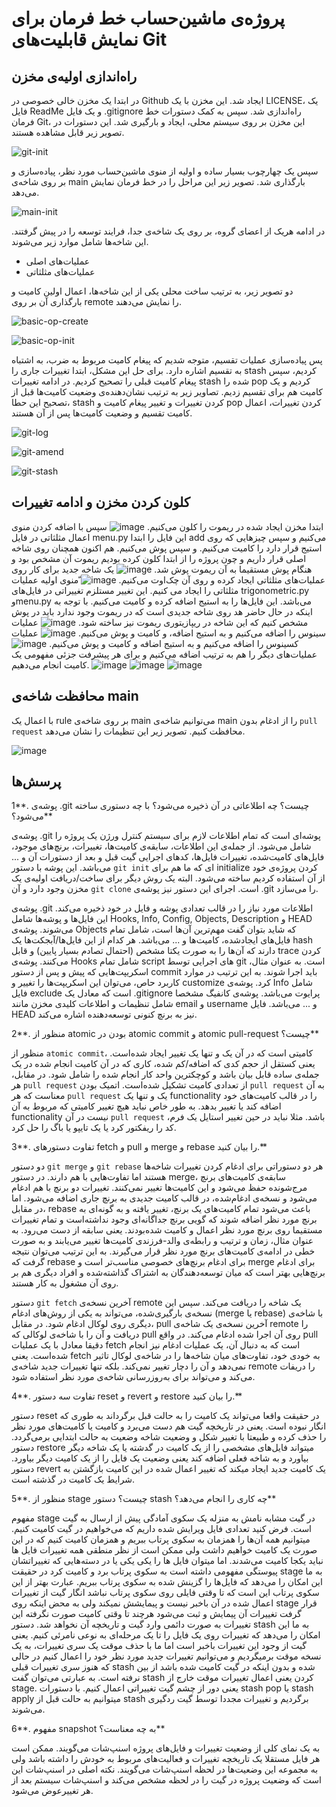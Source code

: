# پروژه‌ی ماشین‌حساب خط فرمان برای نمایش قابلیت‌های Git

## راه‌اندازی اولیه‌ی مخزن
در ابتدا یک مخزن خالی خصوصی در Github ایجاد شد. این مخزن با یک LICENSE، یک فایل ReadMe و یک فایل .gitignore راه‌اندازی شد. سپس به کمک دستورات خط فرمان Git، این مخزن بر روی سیستم محلی، ایجاد و بارگیری شد. این دستورات در تصویر زیر قابل مشاهده هستند.

![git-init](https://github.com/MahtaFetrat/CMD-Calculator-for-Git/assets/62302965/dcc5b4f5-c85f-4a3a-81ec-309d401604fc)

سپس یک چهارچوب بسیار ساده و اولیه از منوی ماشین‌حساب مورد نظر، پیاده‌سازی و بر روی شاخه‌ی main بارگذاری شد. تصویر زیر این مراحل را در خط فرمان نمایش می‌دهد.

![main-init](https://github.com/MahtaFetrat/CMD-Calculator-for-Git/assets/62302965/6d14d1f7-ddb2-4820-ae04-ed34e4eff202)

در ادامه هریک از اعضای گروه، بر روی یک شاخه‌ی جدا، فرایند توسعه را در پیش گرفتند. این شاخه‌ها شامل موارد زیر می‌شوند.
- عملیات‌های اصلی
- عملیات‌های مثلثاتی

دو تصویر زیر، به ترتیب ساخت محلی یکی از این شاخه‌ها، اعمال اولین کامیت و بارگذاری آن بر روی remote را نمایش می‌دهند.

![basic-op-create](https://github.com/MahtaFetrat/CMD-Calculator-for-Git/assets/62302965/02216c23-5886-4ca5-aa81-6a19f5303578)

![basic-op-init](https://github.com/MahtaFetrat/CMD-Calculator-for-Git/assets/62302965/1a65af05-556f-455f-8260-8b0f18787747)


پس پیاده‌سازی عملیات تقسیم، متوجه شدیم که پیغام کامیت مربوط به ضرب، به اشتباه به تقسیم اشاره دارد. برای حل این مشکل، ابتدا تغییرات جاری را stash کردیم، سپس پیغام کامیت قبلی را تصحیح کردیم. در ادامه تغییرات stash شده را pop کردیم و یک کامیت هم برای تقسیم زدیم. تصاویر زیر به ترتیب نشان‌دهنده‌ی وضعیت کامیت‌ها قبل از تصحیح این حطا، stash کردن تغییرات و تغییر پیغام کامیت و pop کردن تغییرات، اعمال کامیت تقسیم و وضعیت کامیت‌ها پس از آن هستند.

![git-log](https://github.com/MahtaFetrat/CMD-Calculator-for-Git/assets/62302965/8c6aae19-664f-4f54-8c7a-ebce5526a854)

![git-amend](https://github.com/MahtaFetrat/CMD-Calculator-for-Git/assets/62302965/5ccc6237-8270-4c80-b835-9ff138614b04)

![git-stash](https://github.com/MahtaFetrat/CMD-Calculator-for-Git/assets/62302965/c6a18d53-9e3e-48ff-adab-bc16ce2d446c)

## کلون کردن مخزن و ادامه تغییرات
ابتدا مخزن ایجاد شده در ریموت را کلون می‌کنیم.
![image](https://github.com/MahtaFetrat/CMD-Calculator-for-Git/assets/24840082/3fde060c-97f8-4640-8eb8-d76562fe836a)
سپس با اضافه کردن منوی اعمال مثلثاتی در فایل menu.py این فایل را ابتدا add می‌کنیم و سپس چیزهایی که روی استیج قرار دارد را کامیت می‌کنیم. و سپس پوش می‌کنیم. هم اکنون همچنان روی شاخه اصلی قرار داریم و چون پروژه را از ابتدا کلون کرده بودیم ریموت آن مشخص بود و هنگام پوش مستقیما به آن ریموت پوش شد.
![image](https://github.com/MahtaFetrat/CMD-Calculator-for-Git/assets/24840082/88472951-68cd-4e7c-9af9-31ecd05a6f53)
یک شاخه جدید برای کار روی عملیات‌های مثلثاتی ایجاد کرده و روی آن چک‌اوت می‌کنیم.
![image](https://github.com/MahtaFetrat/CMD-Calculator-for-Git/assets/24840082/fdff2633-1ca1-42e0-ae80-f0eebe9ffabf)
ّمنوی اولیه عملیات مثلثاتی را ایجاد می کنیم. این تغییر مستلزم تغییراتی در فایل‌های trigonometric.py وmenu.py می‌باشد. این فایل‌ها را به استیج اضافه کرده و کامیت می‌کنیم. با توجه به اینکه در حال حاضر هد روی شاخه جدیدی است که در ریموت وجود ندارد باید در پوش مشخص کنیم که این شاخه در ریپازیتوری ریموت نیز ساخته شود.
![image](https://github.com/MahtaFetrat/CMD-Calculator-for-Git/assets/24840082/73d0c4a0-fdc2-4535-b2f1-dac5235a0ab2)
عملیات سینوس را اضافه می‌کنیم و به استیج اضافه، و کامیت و پوش می‌کنیم.
![image](https://github.com/MahtaFetrat/CMD-Calculator-for-Git/assets/24840082/7060428b-b9a0-4398-a57e-889a5c98e81c)
عملیات کسینوس را اضاقه می‌کنیم و به استیج اضافه و کامیت و پوش می‌کنیم.
![image](https://github.com/MahtaFetrat/CMD-Calculator-for-Git/assets/24840082/7712aba8-bca6-416c-bc12-34cdeeb136d0)
عملیات‌های دیگر را هم به ترتیب اضافه می‌کنیم و برای هر پیشرفت جزئی مفهومی یک کامیت انجام می‌دهیم.
![image](https://github.com/MahtaFetrat/CMD-Calculator-for-Git/assets/24840082/03c79ed8-30b6-44dd-8513-5f8489813623)
![image](https://github.com/MahtaFetrat/CMD-Calculator-for-Git/assets/24840082/c0fd8e95-66bc-4a89-993d-9b5ebdbff10e)
![image](https://github.com/MahtaFetrat/CMD-Calculator-for-Git/assets/24840082/b6385cb6-87be-4bf5-a49a-7c7ef3b4213e)





## محافظت شاخه‌ی main
با اعمال یک rule بر روی شاخه‌ی main می‌توانیم شاخه‌ی main را از ادغام بدون `pull request` محافظت کنیم. تصویر زیر این تنظیمات را نشان می‌دهد.

![image](https://github.com/MahtaFetrat/CMD-Calculator-for-Git/assets/62302965/38d89f35-973b-4f06-8ed6-e82edb925968)



## پرسش‌ها
1**. پوشه‌ی .git چیست؟ چه اطلاعاتی در آن ذخیره می‌شود؟ با چه دستوری ساخته می‌شود؟**

پوشه‌ی .git پوشه‌ای است که تمام اطلاعات لازم برای سیستم کنترل ورژن یک پروژه را شامل می‌شود. از جمله‌ی این اطلاعات، سابقه‌ی کامیت‌ها، تغییرات، برنچ‌های موجود، فایل‌های کامیت‌شده، تغییرات فایل‌ها، کد‌های اجرایی گیت قبل و بعد از دستورات آن و ... می‌باشد. این پوشه با دستور `git init` ای که ما هم برای initialize کردن پروژه‌ی خود از آن استفاده کردیم ساخته می‌شود. البته یک روش دیگر برای ساخت/دریافت اولیه‌ی یک مخزن وجود دارد و آن `git clone` است. اجرای این دستور نیز پوشه‌ی .git را می‌سازد.

پوشه‌ی .git اطلاعات مورد نیاز را در قالب تعدادی پوشه و فایل در خود ذخیره می‌کند. این فایل‌ها و پوشه‌ها شامل Hooks, Info, Config, Objects, Description و HEAD می‌شوند. پوشه‌ی Objects که شاید بتوان گفت مهم‌ترین آن‌ها است، شامل تمام فایل‌های ایجاد‌شده، کامیت‌ها و ... می‌باشد. هر کدام از این فایل‌ها/آبجکت‌ها یک hash دارند که آن‌ها را به صورت یکتا مشخص (احتمال تصادم بسیار پایین) و قابل trace کردن می‌کنند. پوشه‌ی Hooks شامل تمام script های اجرایی توسط git است. به عنوان مثال، اسکریپت‌هایی که پیش و پس از دستور commit باید اجرا شوند. به این ترتیب در موارد کاربرد حاص، می‌توان این اسکریپت‌ها را تغییر و customize کرد. پوشه‌ی Info شامل فایل exclude است که معادل یک .gitignore پرایوت می‌باشد. پوشه‌ی کانفیگ مشخصا شامل تنظیمات و اطلاعات کلیدی مخزن مانند email و username و ... می‌باشد. فایل HEAD نیز به برنچ کنونی توسعه‌دهنده اشاره می‌کند. 

2**. منظور از atomic بودن در atomic commit و atomic pull-request چیست؟**

منظور از `atomic commit`، کامیتی است که در آن یک و تنها یک تغییر ایجاد شده‌است. یعنی کستقل از حجم کدی که اضافه/کم شده، کاری که در آن کامیت انجام شده در یک جمله‌ی ساده قابل بیان باشد و کوچکترین واحد کار انجام شده را شامل شود. در مقابل، هر `pull request` از تعدادی کامیت تشکیل شده‌است. اتمیک بودن `pull request` به آن معناست که هر `pull request` یک و تنها یک functionality را در قالب کامیت‌های خود اضافه کند یا تغییر بدهد. به طور خاص نباید هیچ تغییر کامیتی که مربوط به آن functionality نیست در آن `pull request` باشد. مثلا نباید در حین تغییر استایل یک فرم، کد را ریفکتور کرد یا یک تایپو یا باگ را حل کرد.

3**. تفاوت دستورهای fetch و pull و merge و rebase را بیان کنید.**

دو دستور `git merge` و `git rebase` هر دو دستوراتی برای ادغام کردن تغییرات شاخه‌ها هستند اما تفاوت‌هایی با هم دارند. در دستور merge، سابقه‌ی کامیت‌های برنچ مرج‌‌شونده حفظ می‌شود و این کامیت‌ها تغییر نمی‌کنند. تغییرات دو برنچ با هم ادغام می‌شود و نسخه‌ی ادغام‌شده، در قالب کامیت جدیدی به برنچ جاری اضافه می‌شود. اما در مقابل، rebase باعث می‌شود تمام کامیت‌های یک برنچ، تغییر یافته و به گونه‌ای به برنچ مورد نظر اضافه شوند که گویی برنچ جداگانه‌ای وجود نداشته‌است و تمام تغییرات مستقیما روی برنچ مورد نظر اعمال و کامیت شده‌بودند. یعنی سابقه از دست می‌رود. به عنوان مثال، زمان و ترتیب و رابطه‌ی والد-فرزندی کامیت‌ها تغییر می‌یابند و به صورت خطی در ادامه‌ی کامیت‌های برنچ مورد نظر قرار می‌گیرند. به این ترتیب می‌توان نتیجه گرفت که rebase برای ادغام برنچ‌های خصوصی مناسب‌تر است و merge برای ادغام برنچ‌هایی بهتر است که میان توسعه‌دهندگان به اشتراک گذاشته‌شده و افراد دیگری هم بر روی آن مشغول به کار هستند.

دستور `git fetch` آخرین نسخه‌ی remote یک شاخه را دریافت می‌کند. سپس این نسخه‌ی بارگیری‌شده، می‌تواند به یکی از روش‌های ادغام (merge یا rebase) با شاخه‌ی دیگری روی لوکال ادغام شود. در مقابل، pull آخرین نسخه‌ی یک شاخه‌ی remote را دریافت و آن را با شاخه‌ی لوکالی که pull روی آن اجرا شده ادغام می‌کند. در واقع pull دقیقا معادل با یک عملیات fetch است که به دنبال آن، یک عملیات ادغام نیز انجام شده‌است. یعنی fetch به خودی خود، تفاوت‌های میان شاخه‌ها را در شاخه‌ی لوکال تاثیر نمی‌دهد و آن را دچار تغییر نمی‌کند. بلکه تنها تغییرات جدید شاخه‌ی remote را دریفات می‌کند و می‌تواند برای به‌روز‌رسانی شاخه‌ی مورد نظر استفاده شود.

4**. تفاوت سه دستور reset و revert و restore را بیان کنید.**

دستور reset در حقیقت واقعا می‌تواند یک کامیت را به حالت قبل برگرداند به طوری که انگار نبوده است. یعنی در تاریخچه گیت هم دست می‌برد و کامیت یا کامیت‌های مورد نظر را حذف کرده و طبیعتا با تغییر شکل و وضعیت شاخه وضعیت به حالت ابتدایی برمی‌گردد.
دستور restore میتواند فایل‌های مشخصی را از یک کامیت در گدشته یا یک شاخه دیگر بیاورد و به شاخه فعلی اضافه کند یعنی وضعیت یک فایل را از یک کامیت دیگر بیاورد.
دستور revert یک کامیت جدید ایجاد میکند که تغییر اعمال شده در این کامیت بازگشتن به شرایط یک کامیت در گذشته است.

5**. منظور از stage چیست؟ دستور stash چه کاری را انجام می‌دهد؟**

مفهوم stage در گیت مشابه نامش به منزله یک سکوی آمادگی پیش از ارسال به گیت است. فرض کنید تعدادی فایل ویرایش شده داریم که می‌خواهیم در گیت کامیت کنیم. میتوانیم همه آن‌ها را همزمان به سکوی پرتاب ببریم و همزمان کامیت کنیم که در این صورت یک کامیت خواهیم داشت ولی ممکن است از نظر منطقی همه تغییرات فایل ها نباید یکجا کامیت می‌شدند. اما میتوان فایل ها را یکی یکی یا در دسته‌هایی که تغییراتشان پیوستگی مفهومی داشته است به سکوی پرتاب برد و کامیت کرد در حقیقت stage به ما این امکان را می‌دهد که فایل‌ها را گزینش شده به سکوی پرتاب ببریم. عبارت بهتر از این سکوی پرتاب این است که تا وقتی فایلی روی سکوی پرتاب نباشد انگار گیت از تغییرات اعمال شده در آن باخبر نیست و پیمایشش نمیکند ولی به محض اینکه روی stage قرار گرفت تغییرات آن پیمایش و ثبت می‌شود هرچند تا وقتی کامیت صورت نگرفته این تغییرات به صورت دائمی وارد گیت و تاریخچه آن نخواهد شد. 
دستور stash به ما این امکان را می‌دهد که تغییرات روی یک  فایل را تا یک مرحله‌ای به نوعی نامرئی کنیم. یعنی گیت از وجود این تغییرات باخبر است اما ما با حذف موقت یک سری تغییرات، به یک نسخه موقت برمیگردیم و می‌توانیم تغییرات جدید مورد نظر خود را اعمال کنیم در حالی که هنوز سری تغییرات قبلی stash شده و بدون اینکه در گیت کامیت شده باشد از بین نرفته است. به عبارتی می‌توان گفت stash کردن یعنی اعمال تغییرات موقت خارج از stage. یعنی دور از چشم گیت تغییراتی اعمال کنیم. با دستورات stash pop یا stash apply میتوانیم به حالت قبل از stash برگردیم و تغییرات مجددا توسط گیت ردگیری می‌شوند.

6**. مفهوم snapshot به چه معناست؟**

به یک نمای کلی از وضعیت تغییرات و فایل‌های پروژه اسنپ‌شات می‌گویند. ممکن است هر فایل مستقلا یک تاریخچه تغییرات و فعالیت‌های مربوط به خودش را داشته باشد ولی به مجموعه این وضعیت‌ها در لحظه اسنپ‌شات می‌گویند. نکته اصلی در اسنپ‌شات این است که وضعیت پروژه در گیت را در لحظه مشخص می‌کند و اسنپ‌شات سیستم بعد از هر تغییرعوض می‌شود.
